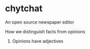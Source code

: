 chytchat
========

An open source newspaper editor


How we distinguish facts from opinions

   1) Opinions have adjectives
 
